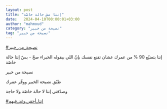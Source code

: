 ```yaml
---
layout: post
title: "إنتا مش حالة خاصّة"
date:   2024-04-10T00:00:01+03:00
author: "mahmoud"
category: "نصيحة من خبير"
tag: "نصيحة من خبير"
---
```



[<u>\#نصيحة\_من\_خبير</u>](https://www.facebook.com/hashtag/%D9%86%D8%B5%D9%8A%D8%AD%D8%A9_%D9%85%D9%86_%D8%AE%D8%A8%D9%8A%D8%B1?__eep__=6&__cft__%5b0%5d=AZWYAXMVDi2a-BOg1_VE_5KO6Q2Hv_5yTogm1Kxm6GGPLriwKjpfQa3I7RyNdgwkjeQ12L8y0M_wdNLuULld-jwvquu1md4vEfHgQSNGUlXEXQkx1BPEf4jeerHhxSqLE9paegHdVk5hr-WO8-f0f7SMO3c1muQ3lt0ZSkZmnGGDBc6TrPBYivWymnT-uOdXPxo&__tn__=*NK-R)




إنتا بتضيّع 90 % من عمرك عشان تقنع نفسك بإنّ اللي بيقوله
الخبراء صحّ - بسّ إنتا حالة خاصّة




نصيحة من خبير

طبّق نصيحة الخبير ووفّر عمرك

وصدّقني إنتا لا حالة خاصّة ولا حاجة




[<u>\#إنتا\_أحقر\_وغد\_فيهم</u>](https://www.facebook.com/hashtag/%D8%A5%D9%86%D8%AA%D8%A7_%D8%A3%D8%AD%D9%82%D8%B1_%D9%88%D8%BA%D8%AF_%D9%81%D9%8A%D9%87%D9%85?__eep__=6&__cft__%5b0%5d=AZWYAXMVDi2a-BOg1_VE_5KO6Q2Hv_5yTogm1Kxm6GGPLriwKjpfQa3I7RyNdgwkjeQ12L8y0M_wdNLuULld-jwvquu1md4vEfHgQSNGUlXEXQkx1BPEf4jeerHhxSqLE9paegHdVk5hr-WO8-f0f7SMO3c1muQ3lt0ZSkZmnGGDBc6TrPBYivWymnT-uOdXPxo&__tn__=*NK-R)
